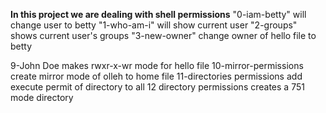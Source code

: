 **In this project we are dealing with shell permissions**
"0-iam-betty" will change user to betty
"1-who-am-i" will show current user
"2-groups" shows current user's groups
"3-new-owner" change owner of hello file to betty




9-John Doe makes rwxr-x-wr mode for hello file
10-mirror-permissions create mirror mode of olleh to home file
11-directories permissions add execute permit of directory to all
12 directory permissions creates a 751 mode directory
